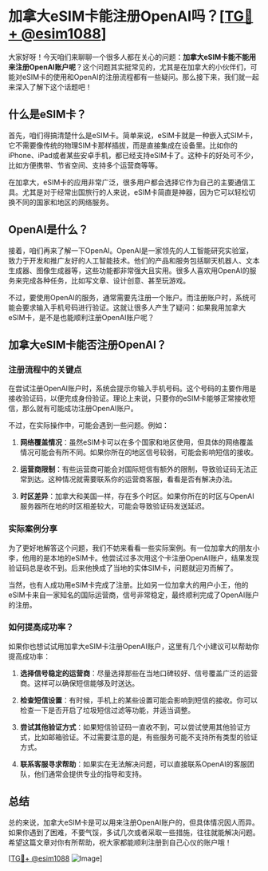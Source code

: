# 加拿大eSIM卡能注册OpenAI吗？[[TG💪+ @esim1088](https://t.me/s/esim1088)]

大家好呀！今天咱们来聊聊一个很多人都在关心的问题：**加拿大eSIM卡能不能用来注册OpenAI账户呢**？这个问题其实挺常见的，尤其是在加拿大的小伙伴们，可能对eSIM卡的使用和OpenAI的注册流程都有一些疑问。那么接下来，我们就一起来深入了解下这个话题吧！

## 什么是eSIM卡？

首先，咱们得搞清楚什么是eSIM卡。简单来说，eSIM卡就是一种嵌入式SIM卡，它不需要像传统的物理SIM卡那样插拔，而是直接集成在设备里。比如你的iPhone、iPad或者某些安卓手机，都已经支持eSIM卡了。这种卡的好处可不少，比如方便携带、节省空间、支持多个运营商等等。

在加拿大，eSIM卡的应用非常广泛，很多用户都会选择它作为自己的主要通信工具。尤其是对于经常出国旅行的人来说，eSIM卡简直是神器，因为它可以轻松切换不同的国家和地区的网络服务。

## OpenAI是什么？

接着，咱们再来了解一下OpenAI。OpenAI是一家领先的人工智能研究实验室，致力于开发和推广友好的人工智能技术。他们的产品和服务包括聊天机器人、文本生成器、图像生成器等，这些功能都非常强大且实用。很多人喜欢用OpenAI的服务来完成各种任务，比如写文章、设计创意、甚至玩游戏。

不过，要使用OpenAI的服务，通常需要先注册一个账户。而注册账户时，系统可能会要求输入手机号码进行验证。这就让很多人产生了疑问：如果我用加拿大eSIM卡，是不是也能顺利注册OpenAI账户呢？

## 加拿大eSIM卡能否注册OpenAI？

### 注册流程中的关键点

在尝试注册OpenAI账户时，系统会提示你输入手机号码。这个号码的主要作用是接收验证码，以便完成身份验证。理论上来说，只要你的eSIM卡能够正常接收短信，那么就有可能成功注册OpenAI账户。

不过，在实际操作中，可能会遇到一些问题。例如：

1. **网络覆盖情况**：虽然eSIM卡可以在多个国家和地区使用，但具体的网络覆盖情况可能会有所不同。如果你所在的地区信号较弱，可能会影响短信的接收。
   
2. **运营商限制**：有些运营商可能会对国际短信有额外的限制，导致验证码无法正常到达。这种情况就需要联系你的运营商客服，看看是否有解决办法。

3. **时区差异**：加拿大和美国一样，存在多个时区。如果你所在的时区与OpenAI服务器所在地的时区相差较大，可能会导致验证码发送延迟。

### 实际案例分享

为了更好地解答这个问题，我们不妨来看看一些实际案例。有一位加拿大的朋友小李，他用的是本地的eSIM卡。他尝试过多次用这个卡注册OpenAI账户，结果发现验证码总是收不到。后来他换成了当地的实体SIM卡，问题就迎刃而解了。

当然，也有人成功用eSIM卡完成了注册。比如另一位加拿大的用户小王，他的eSIM卡来自一家知名的国际运营商，信号非常稳定，最终顺利完成了OpenAI账户的注册。

### 如何提高成功率？

如果你也想试试用加拿大eSIM卡注册OpenAI账户，这里有几个小建议可以帮助你提高成功率：

1. **选择信号稳定的运营商**：尽量选择那些在当地口碑较好、信号覆盖广泛的运营商。这样可以确保短信能够及时送达。

2. **检查短信设置**：有时候，手机上的某些设置可能会影响到短信的接收。你可以检查一下是否开启了垃圾短信过滤等功能，并适当调整。

3. **尝试其他验证方式**：如果短信验证码一直收不到，可以尝试使用其他验证方式，比如邮箱验证。不过需要注意的是，有些服务可能不支持所有类型的验证方式。

4. **联系客服寻求帮助**：如果实在无法解决问题，可以直接联系OpenAI的客服团队，他们通常会提供专业的指导和支持。

## 总结

总的来说，加拿大eSIM卡是可以用来注册OpenAI账户的，但具体情况因人而异。如果你遇到了困难，不要气馁，多试几次或者采取一些措施，往往就能解决问题。希望这篇文章对你有所帮助，祝大家都能顺利注册到自己心仪的账户哦！

[[TG💪+ @esim1088](https://t.me/s/esim1088) ![Image](https://i.postimg.cc/4NQfJmqS/Snipaste-2025-05-13-00-14-12.png)]